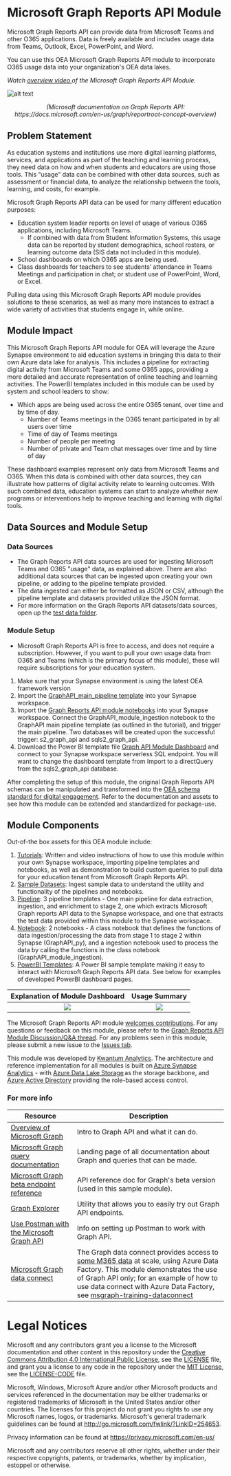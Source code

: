 # Microsoft Graph Reports API Module
Microsoft Graph Reports API can provide data from Microsoft Teams and other O365 applications. Data is freely available and includes usage data from Teams, Outlook, Excel, PowerPoint, and Word.

You can use this OEA Microsoft Graph Reports API module to incorporate O365 usage data into your organization's OEA data lakes.

*Watch <a href="https://youtu.be/K01h-QsMX9c" target="_blank">overview video </a> of the Microsoft Graph Reports API Module.*

![alt text](https://github.com/microsoft/OpenEduAnalytics/blob/main/modules/Microsoft_Data/Microsoft_Graph/docs/images/Graph%20visual.png)
 <p align="center">
 <em>
 (Microsoft documentation on Graph Reports API: https://docs.microsoft.com/en-us/graph/reportroot-concept-overview) 
 </em>
 </p>

## Problem Statement
As education systems and institutions use more digital learning platforms, services, and applications as part of the teaching and learning process, they need data on how and when students and educators are using those tools. This “usage” data can be combined with other data sources, such as assessment or financial data, to analyze the relationship between the tools, learning, and costs, for example. 

Microsoft Graph Reports API data can be used for many different education purposes:
  - Education system leader reports on level of usage of various O365 applications, including Microsoft Teams. 
     *	If combined with data from Student Information Systems, this usage data can be reported by student demographics, school rosters, or learning outcome data (SIS data not included in this module).
  -	School dashboards on which O365 apps are being used.
  -	Class dashboards for teachers to see students’ attendance in Teams Meetings and participation in chat; or student use of PowerPoint, Word, or Excel.  

Pulling data using this Microsoft Graph Reports API module provides solutions to these scenarios, as well as many more instances to extract a wide variety of activities that students engage in, while online.
  
## Module Impact 
This Microsoft Graph Reports API module for OEA will leverage the Azure Synapse environment to aid education systems in bringing this data to their own Azure data lake for analysis. This includes a pipeline for extracting digital activity from Microsoft Teams and some O365 apps, providing a more detailed and accurate representation of online teaching and learning activities. The PowerBI templates included in this module can be used by system and school leaders to show:

  - Which apps are being used across the entire O365 tenant, over time and by time of day.
     * Number of Teams meetings in the O365 tenant participated in by all users over time
     * Time of day of Teams meetings
     * Number of people per meeting
     * Number of private and Team chat messages over time and by time of day

These dashboard examples represent only data from Microsoft Teams and O365. When this data is combined with other data sources, they can illustrate how patterns of digital activity relate to learning outcomes. With such combined data, education systems can start to analyze whether new programs or interventions help to improve teaching and learning with digital tools.  

## Data Sources and Module Setup 
### Data Sources

 - The Graph Reports API data sources are used for ingesting Microsoft Teams and O365 "usage" data, as explained above. There are also additional data sources that can be ingested upon creating your own pipeline, or adding to the pipeline template provided. 
 - The data ingested can either be formatted as JSON or CSV, although the pipeline template and datasets provided utilize the JSON format. 
 - For more information on the Graph Reports API datasets/data sources, open up the [test data folder](https://github.com/microsoft/OpenEduAnalytics/tree/main/modules/Microsoft_Data/Microsoft_Graph/test_data).
### Module Setup

  - Microsoft Graph Reports API is free to access, and does not require a subscription. However, if you want to pull your own usage data from O365 and Teams (which is the primary focus of this module), these will require subscriptions for your education system.

1. Make sure that your Synapse environment is using the latest OEA framework version
2. Import the [GraphAPI_main_pipeline template](https://github.com/microsoft/OpenEduAnalytics/tree/main/modules/Microsoft_Data/Microsoft_Graph/pipeline) into your Synapse workspace.
3. Import the [Graph Reports API module notebooks](https://github.com/microsoft/OpenEduAnalytics/tree/main/modules/Microsoft_Data/Microsoft_Graph/notebook) into your Synapse workspace. Connect the GraphAPI_module_ingestion notebook to the GraphAPI main pipeline template (as outlined in the tutorial), and trigger the main pipeline. Two databases will be created upon the successful trigger: s2_graph_api and sqls2_graph_api.
4. Download the Power BI template file [Graph API Module Dashboard](https://github.com/microsoft/OpenEduAnalytics/tree/main/modules/Microsoft_Data/Microsoft_Graph/powerbi) and connect to your Synapse workspace serverless SQL endpoint. You will want to change the dashboard template from Import to a directQuery from the sqls2_graph_api database.

After completing the setup of this module, the original Graph Reports API schemas can be manipulated and transformed into the [OEA schema standard for digital engagement](https://github.com/microsoft/OpenEduAnalytics/tree/main/modules/_OEA_Schemas/Digital_Engagement_Schema). Refer to the documentation and assets to see how this module can be extended and standardized for package-use.


## Module Components
Out-of-the box assets for this OEA module include: 
1. [Tutorials](https://github.com/microsoft/OpenEduAnalytics/tree/main/modules/Microsoft_Data/Microsoft_Graph/docs): Written and video instructions of how to use this module within your own Synapse workspace, importing pipeline templates and notebooks, as well as demonstration to build custom queries to pull data for your education tenant from Microsoft Graph Reports API.
2. [Sample Datasets](https://github.com/microsoft/OpenEduAnalytics/tree/main/modules/Microsoft_Data/Microsoft_Graph/test_data): Ingest sample data to understand the utility and functionality of the pipelines and notebooks.
3. [Pipeline](https://github.com/microsoft/OpenEduAnalytics/tree/main/modules/Microsoft_Data/Microsoft_Graph/pipeline): 3 pipeline templates - One main pipeline for data extraction, ingestion, and enrichment to stage 2, one which extracts Microsoft Graph reports API data to the Synapse workspace, and one that extracts the test data provided within this module to the Synapse workspace. 
4. [Notebook](https://github.com/microsoft/OpenEduAnalytics/tree/main/modules/Microsoft_Data/Microsoft_Graph/notebook): 2 notebooks - A class notebook that defines the functions of data ingestion/processing the data from stage 1 to stage 2 within Synapse (GraphAPI_py), and a ingestion notebook used to process the data by calling the functions in the class notebook (GraphAPI_module_ingestion).
5. [PowerBI Templates](https://github.com/microsoft/OpenEduAnalytics/tree/main/modules/Microsoft_Data/Microsoft_Graph/powerbi): A Power BI sample template making it easy to interact with Microsoft Graph Reports API data. See below for examples of developed PowerBI dashboard pages.

Explanation of Module Dashboard  | Usage Summary
:-------------------------:|:-------------------------:
![](https://github.com/microsoft/OpenEduAnalytics/blob/main/modules/Microsoft_Data/Microsoft_Graph/docs/images/Graph%20API%20Explanation%20Page.png)  |  ![](https://github.com/microsoft/OpenEduAnalytics/blob/main/modules/Microsoft_Data/Microsoft_Graph/docs/images/Graph%20API%20Dashboard%20Sample.png) 

The Microsoft Graph Reports API module [welcomes contributions](https://github.com/microsoft/OpenEduAnalytics/blob/main/CONTRIBUTING.md). For any questions or feedback on this module, please refer to the [Graph Reports API Module Discussion/Q&A thread](https://github.com/microsoft/OpenEduAnalytics/discussions/54). For any problems seen in this module, please submit a new issue to the [Issues tab](https://github.com/microsoft/OpenEduAnalytics/issues).

This module was developed by [Kwantum Analytics](https://www.kwantumanalytics.com/). The architecture and reference implementation for all modules is built on [Azure Synapse Analytics](https://azure.microsoft.com/en-us/services/synapse-analytics/) - with [Azure Data Lake Storage](https://docs.microsoft.com/en-us/azure/storage/blobs/data-lake-storage-introduction) as the storage backbone, and [Azure Active Directory](https://azure.microsoft.com/en-us/services/active-directory/) providing the role-based access control.

### For more info
| Resource | Description |
| --- | --- |
| [Overview of Microsoft Graph](https://docs.microsoft.com/en-us/graph/overview) | Intro to Graph API and what it can do. |
| [Microsoft Graph query documentation](https://docs.microsoft.com/en-us/graph/) | Landing page of all documentation about Graph and queries that can be made. |
| [Microsoft Graph beta endpoint reference](https://docs.microsoft.com/en-us/graph/api/overview?view=graph-rest-beta) | API reference doc for Graph's beta version (used in this sample module). |
| [Graph Explorer](https://developer.microsoft.com/en-us/graph/graph-explorer) | Utility that allows you to easily try out Graph API endpoints. |
| [Use Postman with the Microsoft Graph API](https://docs.microsoft.com/en-us/graph/use-postman) | Info on setting up Postman to work with Graph API. |
| [Microsoft Graph data connect](https://docs.microsoft.com/en-us/graph/data-connect-concept-overview) | The Graph data connect provides access to [some M365 data](https://docs.microsoft.com/en-us/graph/data-connect-datasets) at scale, using Azure Data Factory. This module demonstrates the use of Graph API only; for an example of how to use data connect with Azure Data Factory, see [msgraph-training-dataconnect](https://github.com/microsoftgraph/msgraph-training-dataconnect) |

# Legal Notices
Microsoft and any contributors grant you a license to the Microsoft documentation and other content in this repository under the [Creative Commons Attribution 4.0 International Public License](https://creativecommons.org/licenses/by/4.0/legalcode), see the [LICENSE](https://github.com/microsoft/OpenEduAnalytics/blob/main/LICENSE) file, and grant you a license to any code in the repository under the [MIT License](https://opensource.org/licenses/MIT), see the [LICENSE-CODE](https://github.com/microsoft/OpenEduAnalytics/blob/main/LICENSE-CODE) file.

Microsoft, Windows, Microsoft Azure and/or other Microsoft products and services referenced in the documentation may be either trademarks or registered trademarks of Microsoft in the United States and/or other countries. The licenses for this project do not grant you rights to use any Microsoft names, logos, or trademarks. Microsoft's general trademark guidelines can be found at http://go.microsoft.com/fwlink/?LinkID=254653.

Privacy information can be found at https://privacy.microsoft.com/en-us/

Microsoft and any contributors reserve all other rights, whether under their respective copyrights, patents, or trademarks, whether by implication, estoppel or otherwise.
